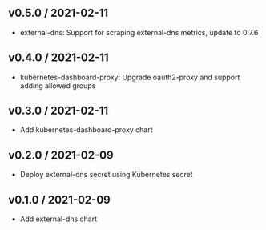 ## v0.5.0 / 2021-02-11

* external-dns: Support for scraping external-dns metrics, update to 0.7.6

## v0.4.0 / 2021-02-11

* kubernetes-dashboard-proxy: Upgrade oauth2-proxy and support adding allowed groups

## v0.3.0 / 2021-02-11

* Add kubernetes-dashboard-proxy chart

## v0.2.0 / 2021-02-09

* Deploy external-dns secret using Kubernetes secret

## v0.1.0 / 2021-02-09

* Add external-dns chart
